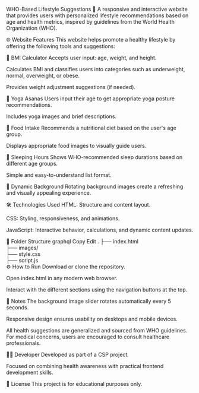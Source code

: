 WHO-Based Lifestyle Suggestions 🌿
A responsive and interactive website that provides users with personalized lifestyle recommendations based on age and health metrics, inspired by guidelines from the World Health Organization (WHO).

🌐 Website Features
This website helps promote a healthy lifestyle by offering the following tools and suggestions:

🧮 BMI Calculator
Accepts user input: age, weight, and height.

Calculates BMI and classifies users into categories such as underweight, normal, overweight, or obese.

Provides weight adjustment suggestions (if needed).

🧘 Yoga Asanas
Users input their age to get appropriate yoga posture recommendations.

Includes yoga images and brief descriptions.

🍎 Food Intake
Recommends a nutritional diet based on the user's age group.

Displays appropriate food images to visually guide users.

🛌 Sleeping Hours
Shows WHO-recommended sleep durations based on different age groups.

Simple and easy-to-understand list format.

🌄 Dynamic Background
Rotating background images create a refreshing and visually appealing experience.

🛠️ Technologies Used
HTML: Structure and content layout.

CSS: Styling, responsiveness, and animations.

JavaScript: Interactive behavior, calculations, and dynamic content updates.

📁 Folder Structure
graphql
Copy
Edit
.
├── index.html         
├── images/            
├── style.css          
├── script.js          
⚙️ How to Run
Download or clone the repository.

Open index.html in any modern web browser.

Interact with the different sections using the navigation buttons at the top.

📌 Notes
The background image slider rotates automatically every 5 seconds.

Responsive design ensures usability on desktops and mobile devices.

All health suggestions are generalized and sourced from WHO guidelines. For medical concerns, users are encouraged to consult healthcare professionals.

👩‍💻 Developer
Developed as part of a CSP project.

Focused on combining health awareness with practical frontend development skills.

📜 License
This project is for educational purposes only.
